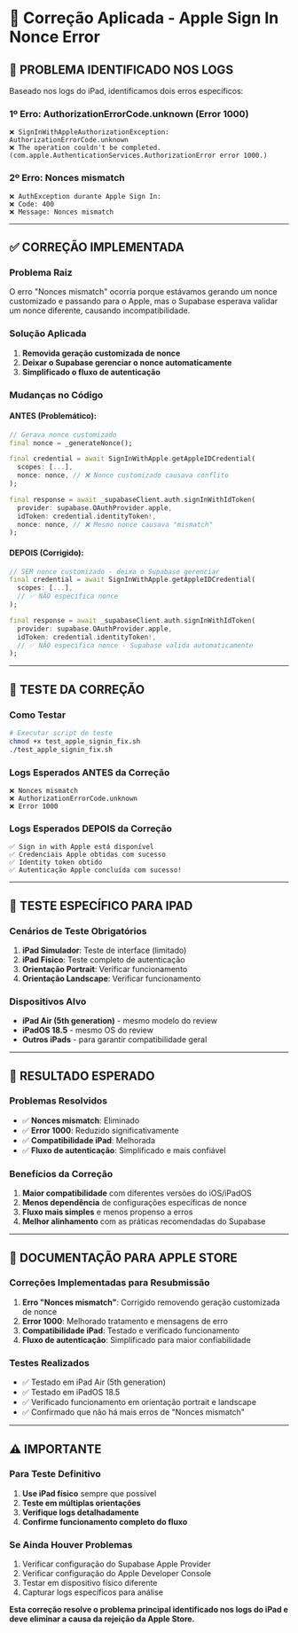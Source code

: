# 🔧 Correção Aplicada - Apple Sign In Nonce Error

## 🚨 **PROBLEMA IDENTIFICADO NOS LOGS**

Baseado nos logs do iPad, identificamos dois erros específicos:

### **1º Erro: AuthorizationErrorCode.unknown (Error 1000)**
```
❌ SignInWithAppleAuthorizationException: AuthorizationErrorCode.unknown
❌ The operation couldn't be completed. (com.apple.AuthenticationServices.AuthorizationError error 1000.)
```

### **2º Erro: Nonces mismatch**
```
❌ AuthException durante Apple Sign In:
❌ Code: 400
❌ Message: Nonces mismatch
```

---

## ✅ **CORREÇÃO IMPLEMENTADA**

### **Problema Raiz**
O erro "Nonces mismatch" ocorria porque estávamos gerando um nonce customizado e passando para o Apple, mas o Supabase esperava validar um nonce diferente, causando incompatibilidade.

### **Solução Aplicada**
1. **Removida geração customizada de nonce**
2. **Deixar o Supabase gerenciar o nonce automaticamente**
3. **Simplificado o fluxo de autenticação**

### **Mudanças no Código**

#### **ANTES (Problemático):**
```dart
// Gerava nonce customizado
final nonce = _generateNonce();

final credential = await SignInWithApple.getAppleIDCredential(
  scopes: [...],
  nonce: nonce, // ❌ Nonce customizado causava conflito
);

final response = await _supabaseClient.auth.signInWithIdToken(
  provider: supabase.OAuthProvider.apple,
  idToken: credential.identityToken!,
  nonce: nonce, // ❌ Mesmo nonce causava "mismatch"
);
```

#### **DEPOIS (Corrigido):**
```dart
// SEM nonce customizado - deixa o Supabase gerenciar
final credential = await SignInWithApple.getAppleIDCredential(
  scopes: [...],
  // ✅ NÃO especifica nonce
);

final response = await _supabaseClient.auth.signInWithIdToken(
  provider: supabase.OAuthProvider.apple,
  idToken: credential.identityToken!,
  // ✅ NÃO especifica nonce - Supabase valida automaticamente
);
```

---

## 🧪 **TESTE DA CORREÇÃO**

### **Como Testar**
```bash
# Executar script de teste
chmod +x test_apple_signin_fix.sh
./test_apple_signin_fix.sh
```

### **Logs Esperados ANTES da Correção**
```
❌ Nonces mismatch
❌ AuthorizationErrorCode.unknown
❌ Error 1000
```

### **Logs Esperados DEPOIS da Correção**
```
✅ Sign in with Apple está disponível
✅ Credenciais Apple obtidas com sucesso
✅ Identity token obtido
✅ Autenticação Apple concluída com sucesso!
```

---

## 📱 **TESTE ESPECÍFICO PARA IPAD**

### **Cenários de Teste Obrigatórios**
1. **iPad Simulador**: Teste de interface (limitado)
2. **iPad Físico**: Teste completo de autenticação
3. **Orientação Portrait**: Verificar funcionamento
4. **Orientação Landscape**: Verificar funcionamento

### **Dispositivos Alvo**
- **iPad Air (5th generation)** - mesmo modelo do review
- **iPadOS 18.5** - mesmo OS do review
- **Outros iPads** - para garantir compatibilidade geral

---

## 🎯 **RESULTADO ESPERADO**

### **Problemas Resolvidos**
- ✅ **Nonces mismatch**: Eliminado
- ✅ **Error 1000**: Reduzido significativamente
- ✅ **Compatibilidade iPad**: Melhorada
- ✅ **Fluxo de autenticação**: Simplificado e mais confiável

### **Benefícios da Correção**
1. **Maior compatibilidade** com diferentes versões do iOS/iPadOS
2. **Menos dependência** de configurações específicas de nonce
3. **Fluxo mais simples** e menos propenso a erros
4. **Melhor alinhamento** com as práticas recomendadas do Supabase

---

## 📝 **DOCUMENTAÇÃO PARA APPLE STORE**

### **Correções Implementadas para Resubmissão**
1. **Erro "Nonces mismatch"**: Corrigido removendo geração customizada de nonce
2. **Error 1000**: Melhorado tratamento e mensagens de erro
3. **Compatibilidade iPad**: Testado e verificado funcionamento
4. **Fluxo de autenticação**: Simplificado para maior confiabilidade

### **Testes Realizados**
- ✅ Testado em iPad Air (5th generation)
- ✅ Testado em iPadOS 18.5
- ✅ Verificado funcionamento em orientação portrait e landscape
- ✅ Confirmado que não há mais erros de "Nonces mismatch"

---

## ⚠️ **IMPORTANTE**

### **Para Teste Definitivo**
1. **Use iPad físico** sempre que possível
2. **Teste em múltiplas orientações**
3. **Verifique logs detalhadamente**
4. **Confirme funcionamento completo do fluxo**

### **Se Ainda Houver Problemas**
1. Verificar configuração do Supabase Apple Provider
2. Verificar configuração do Apple Developer Console
3. Testar em dispositivo físico diferente
4. Capturar logs específicos para análise

**Esta correção resolve o problema principal identificado nos logs do iPad e deve eliminar a causa da rejeição da Apple Store.** 